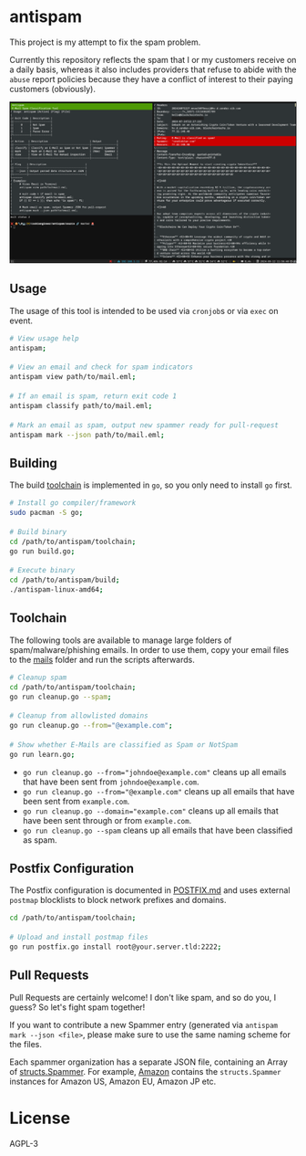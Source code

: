 
# antispam

This project is my attempt to fix the spam problem.

Currently this repository reflects the spam that I or my customers receive on a daily
basis, whereas it also includes providers that refuse to abide with the `abuse` report
policies because they have a conflict of interest to their paying customers (obviously).

![screenshot](./guides/screenshot.png)

## Usage

The usage of this tool is intended to be used via `cronjob`s or via `exec` on event.

```bash
# View usage help
antispam;

# View an email and check for spam indicators
antispam view path/to/mail.eml;

# If an email is spam, return exit code 1
antispam classify path/to/mail.eml;

# Mark an email as spam, output new spammer ready for pull-request
antispam mark --json path/to/mail.eml;
```

## Building

The build [toolchain](./toolchain) is implemented in `go`, so you only need to install `go` first.

```bash
# Install go compiler/framework
sudo pacman -S go;

# Build binary
cd /path/to/antispam/toolchain;
go run build.go;

# Execute binary
cd /path/to/antispam/build;
./antispam-linux-amd64;
```

## Toolchain

The following tools are available to manage large folders of spam/malware/phishing emails. In order
to use them, copy your email files to the [mails](./mails) folder and run the scripts afterwards.

```bash
# Cleanup spam
cd /path/to/antispam/toolchain;
go run cleanup.go --spam;

# Cleanup from allowlisted domains
go run cleanup.go --from="@example.com";

# Show whether E-Mails are classified as Spam or NotSpam
go run learn.go;
```

- `go run cleanup.go --from="johndoe@example.com"` cleans up all emails that have been sent from `johndoe@example.com`.
- `go run cleanup.go --from="@example.com"` cleans up all emails that have been sent from `example.com`.
- `go run cleanup.go --domain="example.com"` cleans up all emails that have been sent through or from `example.com`.
- `go run cleanup.go --spam` cleans up all emails that have been classified as spam.


## Postfix Configuration

The Postfix configuration is documented in [POSTFIX.md](./guides/POSTFIX.md) and uses
external `postmap` blocklists to block network prefixes and domains.

```bash
cd /path/to/antispam/toolchain;

# Upload and install postmap files
go run postfix.go install root@your.server.tld:2222;
```


## Pull Requests

Pull Requests are certainly welcome! I don't like spam, and so do you, I guess?
So let's fight spam together!

If you want to contribute a new Spammer entry (generated via `antispam mark --json <file>`,
please make sure to use the same naming scheme for the files.

Each spammer organization has a separate JSON file, containing an Array of [structs.Spammer](./source/structs/Spammer.go).
For example, [Amazon](./source/insights/spammers/amazon.json) contains the `structs.Spammer`
instances for Amazon US, Amazon EU, Amazon JP etc.


# License

AGPL-3

